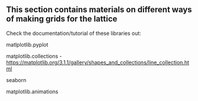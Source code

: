 ## This section contains materials on different ways of making grids for the lattice


Check the documentation/tutorial of these libraries out:

matlplotlib.pyplot 

matplotlib.collections - https://matplotlib.org/3.1.1/gallery/shapes_and_collections/line_collection.html

seaborn

matplotlib.animations 
